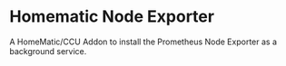 # Homematic Node Exporter
A HomeMatic/CCU Addon to install the Prometheus Node Exporter as a background service.
